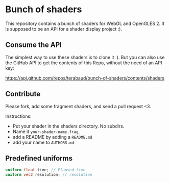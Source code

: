 # Bunch of shaders

This repository contains a bunch of shaders for WebGL and OpenGLES 2.
It is supposed to be an API for a shader display project :).

## Consume the API

The simplest way to use these shaders is to clone it :). But you can also use the GitHub API to get the
contents of this Repo, without the need of an API key: 

https://api.github.com/repos/terabaud/bunch-of-shaders/contents/shaders

## Contribute

Please fork, add some fragment shaders, and send a pull request <3.

Instructions:
* Put your shader in the shaders directory. No subdirs. 
* Name it `your-shader-name.frag`, 
* add a README by adding a `README.md`
* add your name to `AUTHORS.md`


## Predefined uniforms

```glsl
uniform float time; // Elapsed time
uniform vec2 resolution; // resolution
```
